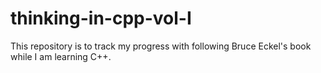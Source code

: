 # thinking-in-cpp-vol-I

This repository is to track my progress with following Bruce Eckel's book while I am learning C++.
